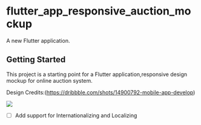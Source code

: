 # flutter_app_responsive_auction_mockup

A new Flutter application.

## Getting Started

This project is a starting point for a Flutter application,responsive design mockup for online auction system.

Design Credits:(https://dribbble.com/shots/14900792-mobile-app-develop)

![](responsive_design_gif.gif)

- [ ] Add support for Internationalizing and Localizing

